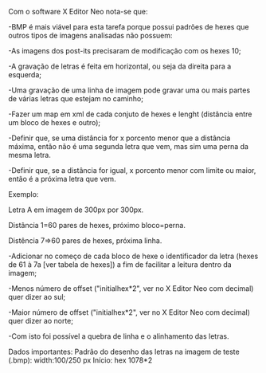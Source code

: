 ﻿Com o software X Editor Neo nota-se que:

-BMP é mais viável para esta tarefa porque possui padrões de hexes que outros tipos de imagens analisadas não possuem:


-As imagens dos post-its precisaram de modificação com os hexes 10;


-A gravação de letras é feita em horizontal, ou seja da direita para a esquerda;


-Uma gravação de uma linha de imagem pode gravar uma ou mais partes de várias letras que estejam no caminho;


-Fazer um map em xml de cada conjuto de hexes e lenght (distância entre um bloco de hexes e outro);


-Definir que, se uma distância for x porcento menor que a distância máxima, então não é uma segunda letra que vem, mas sim uma perna da mesma letra.


-Definir que, se a distância for igual, x porcento menor com limite ou maior, então é a próxima letra que vem.

Exemplo:

Letra A em imagem de 300px por 300px.

Distância 1=60 pares de hexes, próximo bloco=perna.

Distência 7=>60 pares de hexes, próxima linha.

-Adicionar no começo de cada bloco de hexe o identificador da letra (hexes de 61 à 7a [ver tabela de hexes]) a fim de facilitar a leitura dentro da imagem;


-Menos número de offset ("initialhex*2", ver no X Editor Neo com decimal) quer dizer ao sul;


-Maior número de offset ("initialhex*2", ver no X Editor Neo com decimal) quer dizer ao norte;


-Com isto foi possível a quebra de linha e o alinhamento das letras.


Dados importantes:
Padrão do desenho das letras na imagem de teste (<letra>.bmp):
width:100/250 px
Início: hex 1078*2